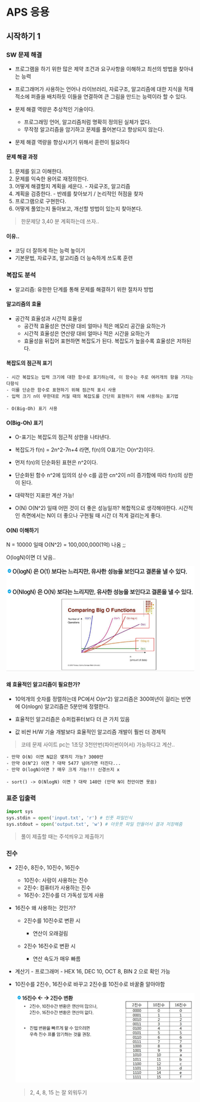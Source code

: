 # APS 응용
## 시작하기 1

### SW 문제 해결

- 프로그램을 하기 위한 많은 제약 조건과 요구사항을 이해하고 최선의 방법을 찾아내는 능력

- 프로그래머가 사용하는 언어나 라이브러리, 자료구조, 알고리즘에 대한 지식을 적재적소에 퍼즐을 배치하듯 이들을 연결하여 큰 그림을 만드는 능력이라 할 수 있다.

- 문제 해결 역량은 추상적인 기술이다.
    - 프로그래밍 언어, 알고리즘처럼 명확히 정의된 실체가 없다.
    - 무작정 알고리즘을 암기하고 문제를 풀어본다고 향상되지 않는다.

- 문제 해결 역량을 향상시키기 위해서 훈련이 필요하다

#### 문제 해결 과정

1. 문제를 읽고 이해한다.
2. 문제를 익숙한 용어로 재정의한다.
3. 어떻게 해결할지 계획을 세운다. - 자료구조, 알고리즘
4. 계획을 검증한다. - 반례를 찾아보기 / 논리적인 허점을 찾자 
5. 프로그램으로 구현한다.
6. 어떻게 풀었는지 돌아보고, 개선할 방법이 있는지 찾아본다.

> 한문제당 3,40 분 계획하는데 쓰자..

#### 이유..

- 코딩 더 잘하게 하는 능력 높이기
- 기본문법, 자료구조, 알고리즘 더 능숙하게 쓰도록 훈련

### 복잡도 분석

- 알고리즘: 유한한 단계를 통해 문제를 해결하기 위한 절차자 방법

####  알고리즘의 효율

- 공간적 효율성과 시간적 효율성
    - 공간적 효율성은 연산량 대비 얼마나 적은 메모리 공간을 요하는가
    - 시간적 효율성은 연산량 대비 얼마나 적은 시간을 요하는가
    - 효율성을 뒤집어 표현하면 복잡도가 된다. 복잡도가 높을수록 효율성은 저하된다.

#### 복잡도의 점근적 표기

    - 시간 복잡도는 입력 크기에 대한 함수로 표기하는데, 이 함수는 주로 여러개의 항을 가지는 다항식
    - 이를 단순한 함수로 표현하기 위해 점근적 표시 사용
    - 입력 크기 n이 무한대로 커질 때의 복잡도를 간단히 표현하기 위해 사용하는 표기법

    - O(Big-Oh) 표기 사용

#### O(Big-Oh) 표기

- O-표기는 복잡도의 점근적 상한을 나타낸다.
- 복잡도가 f(n) = 2n^2-7n+4 라면, f(n)의 O표기는 O(n^2)이다.
- 먼저 f(n)의 단순화된 표현은 n^2이다.
- 단순화된 함수 n^2에 임의의 상수 c를 곱한 cn^2이 n이 증가함에 따라 f(n)의 상한이 된다.

- 대략적인 지표만 계산 가능! 

- O(N) O(N^2) 일때 어떤 것이 더 좋은 성능일까? 복합적으로 생각해야한다. 시간적인 측면에서는 N이 더 좋으나 구현될 때 시간 더 적게 걸리는게 좋다.

#### O(N) 이해하기

N = 10000 일때
O(N^2) = 100,000,000(1억) 나옴 ;;

O(logN)이면 더 낮음..

![alt text](images/image-01.png)

#### 왜 효율적인 알고리즘이 필요한가?

- 10억개의 숫자를 정렬하는데 PC에서 O(n^2) 알고리즘은 300여년이 걸리는 반면에 O(nlogn) 알고리즘은 5분만에 정렬한다.

- 효율적인 알고리즘은 슈퍼컴퓨터보다 더 큰 가치 있음
- 값 비싼 H/W 기술 개발보다 효율적인 알고리즘 개발이 훨씬 더 경제적

> 코테 문제 사이트 pc는 1초당 3천만번(파이썬이어서) 가능하다고 계산..

    - 만약 O(N) 이면 N값은 몇까지 가능? 3000만
    - 만약 O(N^2) 이면 ? 대략 5477 넘어가면 터진다...
    - 만약 O(logN)이면 ? 매우 크게 가능!!! 신경쓰지 x

    - sort() -> O(NlogN) 이면 ? 대략 140만 (만약 N이 천만이면 못씀)


### 표준 입출력
```py
import sys
sys.stdin = open('input.txt', 'r') # 인풋 파일인식
sys.stdout = open('output.txt', 'w') # 아웃풋 파일 만들어서 결과 저장해줌
```

> 풀이 제출할 때는 주석씌우고 제출하기

### 진수

- 2진수, 8진수, 10진수, 16진수
    - 10진수: 사람이 사용하는 진수
    - 2진수: 컴퓨터가 사용하는 진수
    - 16진수: 2진수를 더 가독성 있게 사용

- 16진수 왜 사용하는 것인가?
    
    - 2진수를 10진수로 변환 시 
        - 연산이 오래걸림
    
    - 2진수 16진수로 변환 시
        - 연산 속도가 매우 빠름

- 계산기 - 프로그래머 - HEX 16, DEC 10, OCT 8, BIN 2 으로 확인 가능

- 10진수를 2진수, 16진수로 바꾸고 2진수를 10진수로 바꿀줄 알아야함

    ![alt text](images/image-02.png)
    
    > 2, 4, 8, 15 는 잘 외워두기
